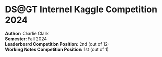 # DS@GT Internel Kaggle Competition 2024

**Author:** Charlie Clark \
**Semester:** Fall 2024 \
**Leaderboard Competition Position:** 2nd (out of 12) \
**Working Notes Competition Position:** 1st (out of 1)
